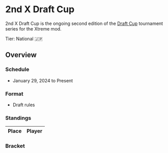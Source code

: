 # 2nd X Draft Cup

2nd X Draft Cup is the ongoing second edition of the [Draft Cup](jpdraftmain.md) tournament series for the Xtreme mod.

Tier: National :jp:

## Overview

### Schedule
- January 29, 2024 to Present

### Format
- Draft rules

### Standings

|Place|Player|
|-|-|

### Bracket